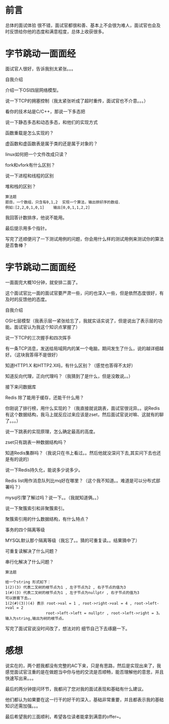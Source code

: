 # 前言

总体的面试体验 很不错，面试官都很和善、基本上不会很为难人，面试官也会及时反馈给你他的态度和满意程度，总体上收获很多。



# 字节跳动一面面经

面试官人很好，告诉我别太紧张。。。



自我介绍

介绍一下OSI四层网络模型。

说一下TCP的拥塞控制（我太紧张听成了超时重传，面试官也不介意。。。）

看你的技术站是C/C++，那说一下多态把

说一下静态多态和动态多态，和他们的实现方式

函数重载是怎么实现的？

虚函数和虚函数表是属于类的还是属于对象的？

linux如何把一个文件改成只读？

fork和vfork有什么区别？

说一下进程和线程的区别

堆和栈的区别？



~~~
算法题
题目，一个数组，只含有0,1,2  实现一个算法，输出排好序的数组.
例如:[2,2,0,1,0,1]    输出[0,0,1,1,2,2]
~~~

我回答计数排序，他说不能用。

最后提示用多个指针。



写完了还顺便问了一下测试用例的问题，你会用什么样的测试用例来测试你的算法是否鲁棒？





# 字节跳动二面面经

一面面完大概10分钟，就安排二面了。

这个面试官比一面的面试官要严肃一些，问的也深入一些，但是依然态度很好，有及时的反馈他的态度。



自我介绍

OSI七层模型（我表示层一紧张给忘了，我就实话实说了，但是说出了表示层的功能。面试官认为我这个知识点掌握了）

说一下TCP的三次握手和四次挥手

有一条TCP消息，发送给局域网内的某一个电脑，期间发生了什么，说的越详细越好。（这块我答得不是很好）

知道HTTP1.X 和HTTP2.X吗，有什么区别？（感觉也答得不太好）

知道反向代理，正向代理吗？（我猜到了是什么，但是没敢说。。）



接下来问数据库

Redis 除了能用于缓存，还能干什么用？

你刚说了排行榜，用什么实现的？（我直接就说跳表，面试官很诧异。。说Redis有这个数据结构，我马上就反应过来应该是zset，然后面试官说对嘛、这就有的聊了。。。）

说一下跳表的实现原理，怎么确定最高的高度。

zset只有跳表一种数据结构吗？

知道Redis集群吗？（我说只在书上看过。。然后他就没深问下去,其实问下去也还是有的说的）

说一下Redis持久化，能说多少说多少。

Redis list用作消息队列比mq好在哪里？（这个我不知道。。难道是可以分布式部署吗？）



mysql引擎了解过吗？说一下。。（我就知道俩。。）

说一下聚簇索引和非聚簇索引。

聚簇索引用的什么数据结构，有什么特点？

事务的四个隔离等级

MYSQL默认那个隔离等级（我忘了。。猜的可重复读。。结果猜中了）

可重复读解决了什么问题？

串行化解决了什么问题？





~~~
算法题

给一个string 形式如下：
1(2)(3) 代表二叉树的根节点为1 , 左子节点为2 , 右子节点的值为3
1(#)(3) 代表二叉树的根节点为1 , 左子节点为nullptr , 右子节点的值为3
可以嵌套下去。。
1(2(#)(3))(4) 表示 root->val = 1 , root->right->val = 4 , root->left->val = 2
				  root->left->left = nullptr , root->left->right = 3。
输入为string,输出为树的根节点。
~~~





写完了面试官说没时间改了，想法对的 细节自己下去琢磨一下。

# 感想

说实在的，两个题我都没有完整的AC下来，只是有思路，然后是实现出来了，我感觉面试官注重的是在做题当中你与他的交流是否顺畅，能否理解他的意思，并且快速写出来。。。



最后的两分钟提问环节，我都问了您对我的面试表现和基础有什么建议。

他们都认为如果要在这一行干的好干的深入，基础非常重要，并且都表示我的基础知识还需加强。。。

最后希望我的三面顺利，希望各位读者能拿到满意的offer~。